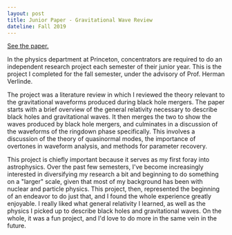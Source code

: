 ```yaml
---
layout: post
title: Junior Paper - Gravitational Wave Review
dateline: Fall 2019
---
```


[See the paper.][paper-link]

In the physics department at Princeton, concentrators are required to do an
independent research project each semester of their junior year. This is the
project I completed for the fall semester, under the advisory of Prof. Herman
Verlinde.

The project was a literature review in which I reviewed the theory relevant to
the gravitational waveforms produced during black hole mergers. The paper starts
with a brief overview of the general relativity necessary to describe black
holes and gravitational waves. It then merges the two to show the waves produced
by black hole mergers, and culminates in a discussion of the waveforms of the
ringdown phase specifically. This involves a discussion of the theory of
quasinormal modes, the importance of overtones in waveform analysis, and methods
for parameter recovery.

This project is chiefly important because it serves as my first foray into
astrophysics. Over the past few semesters, I've become increasingly interested
in diversifying my research a bit and beginning to do something on a "larger"
scale, given that most of my background has been with nuclear and particle
physics. This project, then, represented the beginning of an endeavor to do just
that, and I found the whole experience greatly enjoyable. I really liked what
general relativity I learned, as well as the physics I picked up to describe
black holes and gravitational waves. On the whole, it was a fun project, and I'd
love to do more in the same vein in the future.

[paper-link]: /assets/resources/fall-jp.pdf
